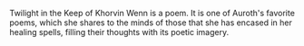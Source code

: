 Twilight in the Keep of Khorvin Wenn is a poem. It is one of Auroth's favorite poems, which she shares to the minds of those that she has encased in her healing spells, filling their thoughts with its poetic imagery.
